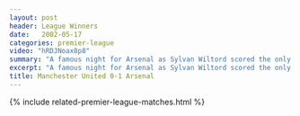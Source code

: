 ```yaml
---
layout: post
header: League Winners
date:   2002-05-17
categories: premier-league
video: "hRDJNoax8p8"
summary: "A famous night for Arsenal as Sylvan Wiltord scored the only goal to secure the title at Old Trafford and complete another famous double."
excerpt: "A famous night for Arsenal as Sylvan Wiltord scored the only goal to secure the title at Old Trafford and complete another famous double."
title: Manchester United 0-1 Arsenal
---
```


{% include related-premier-league-matches.html  %}
